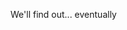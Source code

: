 We'll find out... eventually

<!---
git-cvrt/git-cvrt is a ✨ special ✨ repository because its `README.md` (this file) appears on your GitHub profile.
You can click the Preview link to take a look at your changes.
--->
